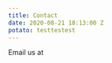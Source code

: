 ```yaml
---
title: Contact
date: 2020-08-21 18:13:00 Z
potato: testtestest
---
```


Email us at [](mailto:rik@superhi.com)